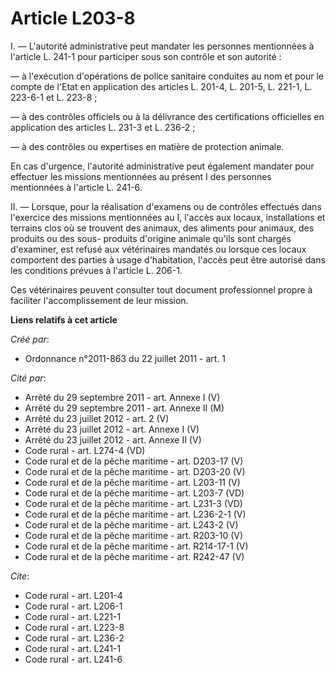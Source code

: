 # Article L203-8

I. ― L'autorité administrative peut mandater les personnes mentionnées à l'article L. 241-1 pour participer sous son contrôle
et son autorité : 

― à l'exécution d'opérations de police sanitaire conduites au nom et pour le compte de l'Etat en application des articles L.
201-4, L. 201-5, L. 221-1, L. 223-6-1 et L. 223-8 ; 

― à des contrôles officiels ou à la délivrance des certifications officielles en application des articles L. 231-3 et L.
236-2 ; 

― à des contrôles ou expertises en matière de protection animale. 

En cas d'urgence, l'autorité administrative peut également mandater pour effectuer les missions mentionnées au présent I des
personnes mentionnées à l'article L. 241-6. 

II. ― Lorsque, pour la réalisation d'examens ou de contrôles effectués dans l'exercice des missions mentionnées au I, l'accès
aux locaux, installations et terrains clos où se trouvent des animaux, des aliments pour animaux, des produits ou des sous-
produits d'origine animale qu'ils sont chargés d'examiner, est refusé aux vétérinaires mandatés ou lorsque ces locaux
comportent des parties à usage d'habitation, l'accès peut être autorisé dans les conditions prévues à l'article L. 206-1. 

Ces vétérinaires peuvent consulter tout document professionnel propre à faciliter l'accomplissement de leur mission.

**Liens relatifs à cet article**

_Créé par_:

  - Ordonnance n°2011-863 du 22 juillet 2011 - art. 1

_Cité par_:

  - Arrêté du 29 septembre 2011 - art. Annexe I (V)
  - Arrêté du 29 septembre 2011 - art. Annexe II (M)
  - Arrêté du 23 juillet 2012 - art. 2 (V)
  - Arrêté du 23 juillet 2012 - art. Annexe I (V)
  - Arrêté du 23 juillet 2012 - art. Annexe II (V)
  - Code rural - art. L274-4 (VD)
  - Code rural et de la pêche maritime - art. D203-17 (V)
  - Code rural et de la pêche maritime - art. D203-20 (V)
  - Code rural et de la pêche maritime - art. L203-11 (V)
  - Code rural et de la pêche maritime - art. L203-7 (VD)
  - Code rural et de la pêche maritime - art. L231-3 (VD)
  - Code rural et de la pêche maritime - art. L236-2-1 (V)
  - Code rural et de la pêche maritime - art. L243-2 (V)
  - Code rural et de la pêche maritime - art. R203-10 (V)
  - Code rural et de la pêche maritime - art. R214-17-1 (V)
  - Code rural et de la pêche maritime - art. R242-47 (V)

_Cite_:

  - Code rural - art. L201-4
  - Code rural - art. L206-1
  - Code rural - art. L221-1
  - Code rural - art. L223-8
  - Code rural - art. L236-2
  - Code rural - art. L241-1
  - Code rural - art. L241-6
